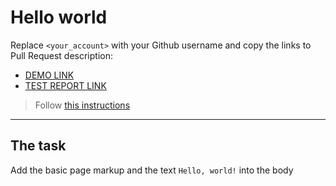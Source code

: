 # Hello world
Replace `<your_account>` with your Github username and copy the links to Pull Request description:
- [DEMO LINK](https://olena-kapustiuk.github.io/layout_hello-world/)
- [TEST REPORT LINK](https://olena-kapustiuk.github.io/layout_hello-world/report/html_report/)

> Follow [this instructions](https://mate-academy.github.io/layout_task-guideline/#how-to-solve-the-layout-tasks-on-github)
___

## The task
Add the basic page markup and the text `Hello, world!` into the body
